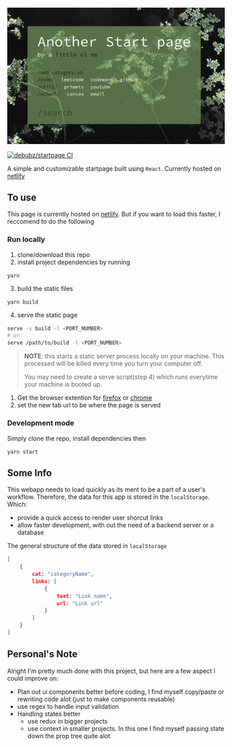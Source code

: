 ![image](./assets/st01.png)

[![debubz/startpage CI](https://github.com/deBubz/startpage/actions/workflows/node.js.yml/badge.svg)](https://github.com/deBubz/startpage/actions/workflows/node.js.yml)

A simple and customizable startpage built using `React`. Currently hosted on [netlify](https://another-startpage.netlify.app/)

## To use

This page is currently hosted on [netlify](https://another-startpage.netlify.app/).
But if you want to load this faster, I reccomend to do the following

### Run locally

1. clone/download this repo
2. install project dependencies by running
```
yarn
```
3. build the static files 
```
yarn build
```
4. serve the static page
```sh
serve -s build -l <PORT_NUMBER>
# or
serve /path/to/build -l <PORT_NUMBER>
```
> **NOTE**: this starts a static server process locally on your machine.
> This processed will be killed every time you turn your computer off.
>
> You may need to create a serve script(step 4) which runs everytime your machine is booted up.

1. Get the browser extention for [firefox](https://addons.mozilla.org/en-US/firefox/addon/new-tab-override/) or [chrome](https://chrome.google.com/webstore/detail/custom-new-tab-url/mmjbdbjnoablegbkcklggeknkfcjkjia?hl=en)
6. set the new tab url to be where the page is served 

### Development mode

Simply clone the repo, install dependencies then 
```
yarn start
```

## Some Info

This webapp needs to load quickly as its ment to be a part of a user's workflow.
Therefore, the data for this app is stored in the `localStorage`. Which:
- provide a quick access to render user shorcut links
- allow faster development, with out the need of a backend server or a database

The general structure of the data stored in `localStorage`

```json
[
    { 
        cat: "categoryName",
        links: [
            { 
                text: "Link name",
                url: "Link url"
            }
        ]
    }
]
```

## Personal's Note

Alright I'm pretty much done with this project, 
but here are a few aspect I could improve on:

- Plan out ui components better before coding, I find myself copy/paste or rewriting code alot (just to make components reusable)
- use regex to handle input validation
- Handling states better
  - use redux in bigger projects
  - use context in smaller projects. In this one I find myself passing state down the prop tree quite alot